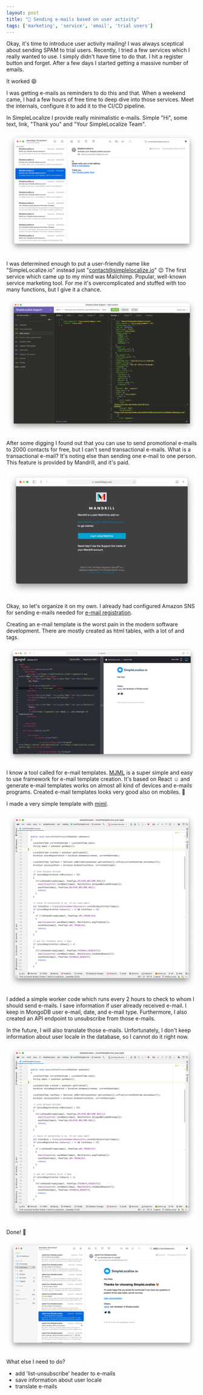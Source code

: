 ```yaml
---
layout: post 
title: "🌱 Sending e-mails based on user activity"
tags: ['marketing', 'service', 'email', 'trial users']
---
```


Okay, it's time to introduce user activity mailing! I was always sceptical about sending SPAM to trial users. Recently,
I tried a few services which I really wanted to use. I simply didn't have time to do that. I hit a register button and forget. After a few days I started getting a massive number of emails.

It worked 😄

I was getting e-mails as reminders to do this and that. When a weekend came, I had a few hours of free time to deep
dive into those services. Meet the internals, configure it to add it to the CI/CD pipeline.

In SimpleLocalize I provide really minimalistic e-mails. Simple "Hi", some text, link, "Thank you" and "Your SimpleLocalize Team".

![example simplelocalize e-mail](/assets/2021-02-23/email.png)

I was determined enough to put a user-friendly name like "SimpleLocalize.io" instead just "contact@simplelocalize.io" 😉
The first service which came up to my mind was Mailchimp. Popular, well-known service marketing tool. For me it's overcomplicated and stuffed 
with too many functions, but I give it a chance.

![mailchimp request](/assets/2021-02-23/mailchimp-request.png)

After some digging I found out that you can use to send promotional e-mails to 2000 contacts for free, but I can't 
send transactional e-mails. What is a transactional e-mail? It's noting else than sending one e-mail to one person. This feature
is provided by Mandrill, and it's paid.

![mandrill paid extension](/assets/2021-02-23/mandrill.png)

Okay, so let's organize it on my own. I already had configured Amazon SNS for sending e-mails needed for [e-mail registration](https://jpomykala.com/2021/02/12/why-email-login-matters-and-sso-is-important).

Creating an e-mail template is the worst pain in the modern software development. There are mostly created as html tables, with a lot of <tr> and <td> tags.

![mjml template creation](/assets/2021-02-23/mjml-code.png)

I know a tool called for e-mail templates. [MJML](https://mjml.io) is a super simple and easy to use framework for e-mail template creation. It's based on React ☺️ and generate e-mail templates
works on almost all kind of devices and e-mails programs. Created e-mail templates looks very good also on mobiles. 📱

I made a very simple template with [mjml](https://mjml.io).

![email sending worker in Java and Spring Framework](/assets/2021-02-23/email-sending-worker.png)

I added a simple worker code which runs every 2 hours to check to whom I should send e-mails. 
I save information if user already received e-mail. I keep in MongoDB user e-mail, date, and e-mail type.
Furthermore, I also created an API endpoint to unsubscribe from those e-mails.

In the future, I will also translate those e-mails. Unfortunately, I don't keep information about user locale in the database,
so I cannot do it right now.

![sample simplelocalize e-mail created with mjml template](/assets/2021-02-23/email-sending-worker.png)

Done! 🌱

![example email created with mjml](/assets/2021-02-23/sample-simplelocalize-email.png)


What else I need to do?
- add 'list-unsubscribe' header to e-mails
- save information about user locale
- translate e-mails

